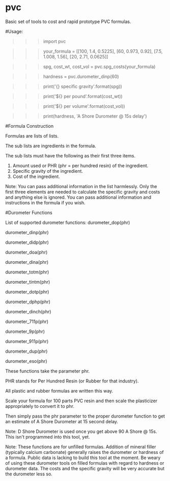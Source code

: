 # pvc

Basic set of tools to cost and rapid prototype PVC formulas.

#Usage:
>>>import pvc

>>>your_formula = [[100, 1.4, 0.5225], [60, 0.973, 0.92], [7.5, 1.008, 1.56], [20, 2.71, 0.0625]]

>>>spg, cost_wt, cost_vol = pvc.spg_costs(your_formula)

>>>hardness = pvc.durometer_dinp(60)

>>>print('{} specific gravity'.format(spg))

>>>print('${} per pound'.format(cost_wt))

>>>print('${} per volume'.format(cost_vol))

>>>print(hardness, 'A Shore Durometer @ 15s delay')

#Formula Construction

Formulas are lists of lists.

The sub lists are ingredients in the formula.

The sub lists must have the following as their first three items.

1.  Amount used or PHR (phr = per hundred resin) of the ingredient.
2.  Specific gravity of the ingredient.
3.  Cost of the ingredient.

Note:  You can pass additional information in the list harmlessly.  Only the first three elements are needed to calculate the specific gravity and costs and anything else is ignored.  You can pass additional information and instructions in the formula if you wish.

#Durometer Functions

List of supported durometer functions:
durometer_dop(phr)

durometer_dinp(phr)

durometer_didp(phr)

durometer_doa(phr)

durometer_dina(phr)

durometer_totm(phr)

durometer_tintm(phr)

durometer_dotp(phr)

durometer_dphp(phr)

durometer_dinch(phr)

durometer_711p(phr)

durometer_9p(phr)

durometer_911p(phr)

durometer_dup(phr)

durometer_eso(phr)

These functions take the parameter phr.

PHR stands for Per Hundred Resin (or Rubber for that industry).

All plastic and rubber formulas are written this way.

Scale your formula for 100 parts PVC resin and then scale the plasticizer appropriately to convert it to phr.

Then simply pass the phr parameter to the proper durometer function to get an estimate of A Shore Durometer at 15 second delay.

Note:  D Shore Durometer is used once you get above 90 A Shore @ 15s.  This isn't programmed into this tool, yet.

Note:  These functions are for unfilled formulas.  Addition of mineral filler (typically calcium carbonate) generally raises the durometer or hardness of a formula.  Public data is lacking to build this tool at the moment.  Be weary of using these durometer tools on filled formulas with regard to hardness or durometer data.  The costs and the specific gravity will be very accurate but the durometer less so.
